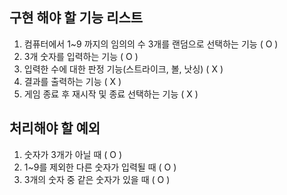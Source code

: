 ## 구현 해야 할 기능 리스트 
1. 컴퓨터에서 1~9 까지의 임의의 수 3개를 랜덤으로 선택하는 기능  ( O )
2. 3개 숫자를 입력하는 기능  ( O )
3. 입력한 수에 대한 판정 기능(스트라이크, 볼, 낫싱) ( X )
4. 결과를 출력하는 기능  ( X )
5. 게임 종료 후 재시작 및 종료 선택하는 기능  ( X )


## 처리해야 할 예외
1. 숫자가 3개가 아닐 때  ( O )
2. 1~9를 제외한 다른 숫자가 입력될 때  ( O )
3. 3개의 숫자 중 같은 숫자가 있을 때  ( O )